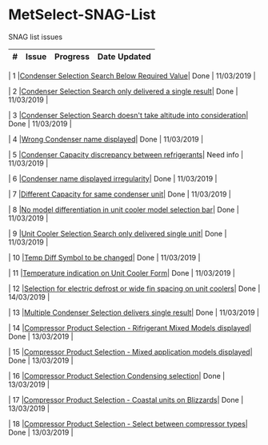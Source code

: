 # MetSelect-SNAG-List
SNAG list issues 

| # | Issue | Progress | Date Updated |
| --- |  ---  | ------ | ------ |

| 1 |[Condenser Selection Search Below Required Value](https://github.com/bru32/MetSelect-SNAG-List/master/SNAG_1.md)| Done | 11/03/2019 |

| 2 |[Condenser Selection Search only delivered a single result](https://github.com/bru32/MetSelect-SNAG-List/master/SNAG_2.md)| Done | 11/03/2019 |

| 3 |[Condenser Selection Search doesn't take altitude into consideration](https://github.com/bru32/MetSelect-SNAG-List/edit/master/SNAG_3.md)| Done | 11/03/2019 |

| 4 |[Wrong Condenser name displayed](https://github.com/bru32/MetSelect-SNAG-List/master/SNAG_4.md)| Done | 11/03/2019 |

| 5 |[Condenser Capacity discrepancy between refrigerants](https://github.com/bru32/MetSelect-SNAG-List/master/SNAG_5.md)| Need info | 11/03/2019 |

| 6 |[Condenser name displayed irregularity](https://github.com/bru32/MetSelect-SNAG-List/master/SNAG_6.md)| Done | 11/03/2019 |

| 7 |[Different Capacity for same condenser unit](https://github.com/bru32/MetSelect-SNAG-List/master/SNAG_7.md)| Done | 11/03/2019 |

| 8 |[No model differentiation in unit cooler model selection bar](https://github.com/bru32/MetSelect-SNAG-List/master/SNAG_8.md)| Done | 11/03/2019 |

| 9 |[Unit Cooler Selection Search only delivered single unit](https://github.com/bru32/MetSelect-SNAG-List/master/SNAG_9.md)| Done | 11/03/2019 |

| 10 |[Temp Diff Symbol to be changed](https://github.com/bru32/MetSelect-SNAG-List/master/SNAG_10.md)| Done | 11/03/2019 |

| 11 |[Temperature indication on Unit Cooler Form](https://github.com/bru32/MetSelect-SNAG-List/master/SNAG_11.md)| Done | 11/03/2019 |

| 12 |[Selection for electric defrost or wide fin spacing on unit coolers](https://github.com/bru32/MetSelect-SNAG-List/master/SNAG_12.md)| Done | 14/03/2019 |

| 13 |[Multiple Condenser Selection delivers single result](https://github.com/bru32/MetSelect-SNAG-List/master/SNAG_13.md)| Done | 11/03/2019 |

| 14 |[Compressor Product Selection - Rifrigerant Mixed Models displayed](https://github.com/bru32/MetSelect-SNAG-List/master/SNAG_14.md)| Done | 13/03/2019 |

| 15 |[Compressor Product Selection - Mixed application models displayed](https://github.com/bru32/MetSelect-SNAG-List/master/SNAG_15.md)| Done | 13/03/2019 |

| 16 |[Compressor Product Selection Condensing selection](https://github.com/bru32/MetSelect-SNAG-List/master/SNAG_16.md)| Done | 13/03/2019 |

| 17 |[Compressor Product Selection - Coastal units on Blizzards](https://github.com/NicDup/MetSelect-SNAG-List/blob/master/SNAG_17.md)|  Done | 13/03/2019 |

| 18 |[Compressor Product Selection - Select between compressor types](https://github.com/bru32/MetSelect-SNAG-List/master/SNAG_18.md)| Done | 13/03/2019 |



